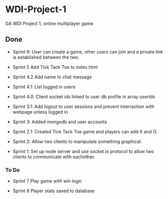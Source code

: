 # WDI-Project-1
GA WDI Project 1, online multiplayer game

## Done 

* Sprint 6:
User can create a game, other users can join and a private link is established between the two.

* Sprint 5
Add Tick Tack Toe to index.html

* Sprint 4.2
Add name to chat message

* Sprint 4.1:
List logged in users

* Sprint 4.0:
Client socket ids linked to user db profile in array userIds

* Sprint 3.1:
Add logout to user sessions and prevent interraction with webpage unless logged in

* Sprint 3:
Added mongodb and user accounts

* Sprint 2.1:
Created Tick Tack Toe game and players can add X and O.

* Sprint 2:
Allow two clients to manipulate something graphical.

* Sprint 1:
Set up node server and use socket.io protocol to allow two clients to communicate with eachother.


### To Do

* Sprint 7
Play game with win logic

* Sprint 8
Player stats saved to database
